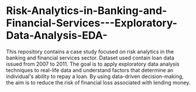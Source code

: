 # Risk-Analytics-in-Banking-and-Financial-Services---Exploratory-Data-Analysis-EDA-
This repository contains a case study focused on risk analytics in the banking and financial services sector.
Dataset used contain loan data issued from 2007 to 2011.
The goal is to apply exploratory data analysis techniques to real-life data and understand factors that determine an individual's ability to repay a loan.
By using data-driven decision-making, the aim is to reduce the risk of financial loss associated with lending money.


